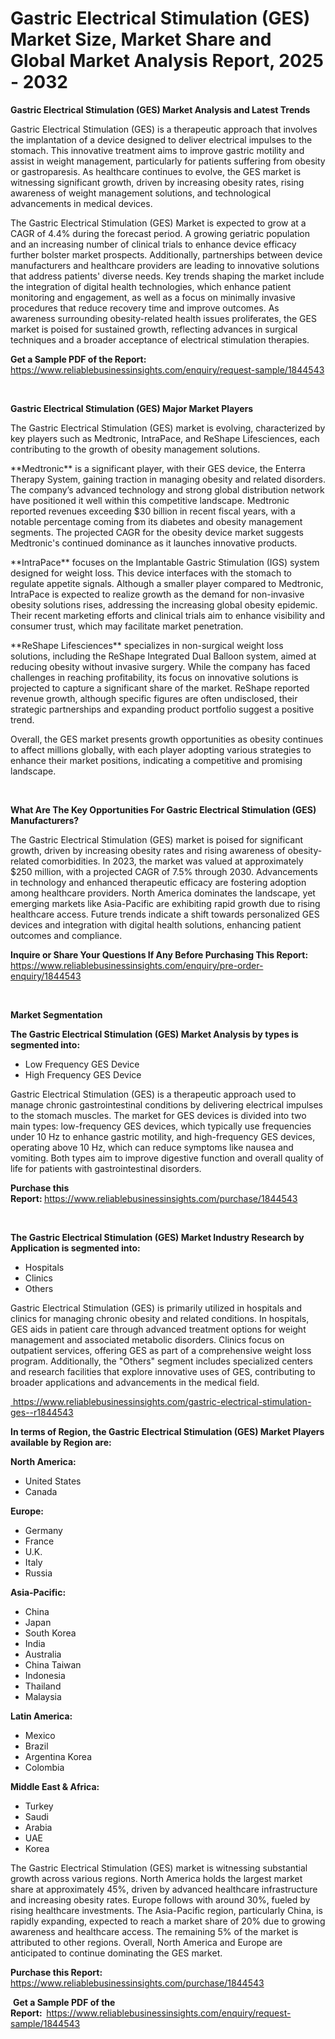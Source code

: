 <p><h1>Gastric Electrical Stimulation (GES) Market Size, Market Share and Global Market Analysis Report, 2025 - 2032</h1></p><p><strong>Gastric Electrical Stimulation (GES) Market Analysis and Latest Trends</strong></p>
<p><p>Gastric Electrical Stimulation (GES) is a therapeutic approach that involves the implantation of a device designed to deliver electrical impulses to the stomach. This innovative treatment aims to improve gastric motility and assist in weight management, particularly for patients suffering from obesity or gastroparesis. As healthcare continues to evolve, the GES market is witnessing significant growth, driven by increasing obesity rates, rising awareness of weight management solutions, and technological advancements in medical devices.</p><p>The Gastric Electrical Stimulation (GES) Market is expected to grow at a CAGR of 4.4% during the forecast period. A growing geriatric population and an increasing number of clinical trials to enhance device efficacy further bolster market prospects. Additionally, partnerships between device manufacturers and healthcare providers are leading to innovative solutions that address patients' diverse needs. Key trends shaping the market include the integration of digital health technologies, which enhance patient monitoring and engagement, as well as a focus on minimally invasive procedures that reduce recovery time and improve outcomes. As awareness surrounding obesity-related health issues proliferates, the GES market is poised for sustained growth, reflecting advances in surgical techniques and a broader acceptance of electrical stimulation therapies.</p></p>
<p><strong>Get a Sample PDF of the Report:&nbsp;</strong> <a href="https://www.reliablebusinessinsights.com/enquiry/request-sample/1844543?utm_campaign=3491&utm_medium=2&utm_source=Github&utm_content=ia&utm_term=14042025&utm_id=gastric-electrical-stimulation-ges">https://www.reliablebusinessinsights.com/enquiry/request-sample/1844543</a></p>
<p>&nbsp;</p>
<p><strong>Gastric Electrical Stimulation (GES) Major Market Players</strong></p>
<p><p>The Gastric Electrical Stimulation (GES) market is evolving, characterized by key players such as Medtronic, IntraPace, and ReShape Lifesciences, each contributing to the growth of obesity management solutions.</p><p>**Medtronic** is a significant player, with their GES device, the Enterra Therapy System, gaining traction in managing obesity and related disorders. The company’s advanced technology and strong global distribution network have positioned it well within this competitive landscape. Medtronic reported revenues exceeding $30 billion in recent fiscal years, with a notable percentage coming from its diabetes and obesity management segments. The projected CAGR for the obesity device market suggests Medtronic's continued dominance as it launches innovative products.</p><p>**IntraPace** focuses on the Implantable Gastric Stimulation (IGS) system designed for weight loss. This device interfaces with the stomach to regulate appetite signals. Although a smaller player compared to Medtronic, IntraPace is expected to realize growth as the demand for non-invasive obesity solutions rises, addressing the increasing global obesity epidemic. Their recent marketing efforts and clinical trials aim to enhance visibility and consumer trust, which may facilitate market penetration.</p><p>**ReShape Lifesciences** specializes in non-surgical weight loss solutions, including the ReShape Integrated Dual Balloon system, aimed at reducing obesity without invasive surgery. While the company has faced challenges in reaching profitability, its focus on innovative solutions is projected to capture a significant share of the market. ReShape reported revenue growth, although specific figures are often undisclosed, their strategic partnerships and expanding product portfolio suggest a positive trend.</p><p>Overall, the GES market presents growth opportunities as obesity continues to affect millions globally, with each player adopting various strategies to enhance their market positions, indicating a competitive and promising landscape.</p></p>
<p>&nbsp;</p>
<p><strong>What Are The Key Opportunities For Gastric Electrical Stimulation (GES) Manufacturers?</strong></p>
<p><p>The Gastric Electrical Stimulation (GES) market is poised for significant growth, driven by increasing obesity rates and rising awareness of obesity-related comorbidities. In 2023, the market was valued at approximately $250 million, with a projected CAGR of 7.5% through 2030. Advancements in technology and enhanced therapeutic efficacy are fostering adoption among healthcare providers. North America dominates the landscape, yet emerging markets like Asia-Pacific are exhibiting rapid growth due to rising healthcare access. Future trends indicate a shift towards personalized GES devices and integration with digital health solutions, enhancing patient outcomes and compliance.</p></p>
<p><strong>Inquire or Share Your Questions If Any Before Purchasing This Report:</strong> <a href="https://www.reliablebusinessinsights.com/enquiry/pre-order-enquiry/1844543?utm_campaign=3491&utm_medium=2&utm_source=Github&utm_content=ia&utm_term=14042025&utm_id=gastric-electrical-stimulation-ges">https://www.reliablebusinessinsights.com/enquiry/pre-order-enquiry/1844543</a></p>
<p>&nbsp;</p>
<p><strong>Market Segmentation</strong></p>
<p><strong>The Gastric Electrical Stimulation (GES) Market Analysis by types is segmented into:</strong></p>
<p><ul><li>Low Frequency GES Device</li><li>High Frequency GES Device</li></ul></p>
<p><p>Gastric Electrical Stimulation (GES) is a therapeutic approach used to manage chronic gastrointestinal conditions by delivering electrical impulses to the stomach muscles. The market for GES devices is divided into two main types: low-frequency GES devices, which typically use frequencies under 10 Hz to enhance gastric motility, and high-frequency GES devices, operating above 10 Hz, which can reduce symptoms like nausea and vomiting. Both types aim to improve digestive function and overall quality of life for patients with gastrointestinal disorders.</p></p>
<p><strong>Purchase this Report:&nbsp;</strong><a href="https://www.reliablebusinessinsights.com/purchase/1844543?utm_campaign=3491&utm_medium=2&utm_source=Github&utm_content=ia&utm_term=14042025&utm_id=gastric-electrical-stimulation-ges">https://www.reliablebusinessinsights.com/purchase/1844543</a></p>
<p>&nbsp;</p>
<p><strong>The Gastric Electrical Stimulation (GES) Market Industry Research by Application is segmented into:</strong></p>
<p><ul><li>Hospitals</li><li>Clinics</li><li>Others</li></ul></p>
<p><p>Gastric Electrical Stimulation (GES) is primarily utilized in hospitals and clinics for managing chronic obesity and related conditions. In hospitals, GES aids in patient care through advanced treatment options for weight management and associated metabolic disorders. Clinics focus on outpatient services, offering GES as part of a comprehensive weight loss program. Additionally, the "Others" segment includes specialized centers and research facilities that explore innovative uses of GES, contributing to broader applications and advancements in the medical field.</p></p>
<p><a href="https://www.reliablebusinessinsights.com/gastric-electrical-stimulation-ges--r1844543?utm_campaign=3491&utm_medium=2&utm_source=Github&utm_content=ia&utm_term=14042025&utm_id=gastric-electrical-stimulation-ges">&nbsp;https://www.reliablebusinessinsights.com/gastric-electrical-stimulation-ges--r1844543</a></p>
<p><strong>In terms of Region, the Gastric Electrical Stimulation (GES) Market Players available by Region are:</strong></p>
<p>
    <p> <strong> North America: </strong>
        <ul>
            <li>United States</li>
            <li>Canada</li>
        </ul>
        </p> 
    <p> <strong> Europe: </strong>
        <ul>
            <li>Germany</li>
            <li>France</li>
            <li>U.K.</li>
            <li>Italy</li>
            <li>Russia</li>
        </ul>
        </p> 
    <p> <strong> Asia-Pacific: </strong>
        <ul>
            <li>China</li>
            <li>Japan</li>
            <li>South Korea</li>
            <li>India</li>
            <li>Australia</li>
            <li>China Taiwan</li>
            <li>Indonesia</li>
            <li>Thailand</li>
            <li>Malaysia</li>
        </ul>
        </p> 
    <p> <strong> Latin America: </strong>
        <ul>
            <li>Mexico</li>
            <li>Brazil</li>
            <li>Argentina Korea</li>
            <li>Colombia</li>
        </ul>
        </p> 
    <p> <strong> Middle East & Africa: </strong>
        <ul>
            <li>Turkey</li>
            <li>Saudi</li>
            <li>Arabia</li>
            <li>UAE</li>
            <li>Korea</li>
        </ul>
    </p>
    </p>
<p><p>The Gastric Electrical Stimulation (GES) market is witnessing substantial growth across various regions. North America holds the largest market share at approximately 45%, driven by advanced healthcare infrastructure and increasing obesity rates. Europe follows with around 30%, fueled by rising healthcare investments. The Asia-Pacific region, particularly China, is rapidly expanding, expected to reach a market share of 20% due to growing awareness and healthcare access. The remaining 5% of the market is attributed to other regions. Overall, North America and Europe are anticipated to continue dominating the GES market.</p></p>
<p><strong>Purchase this Report: </strong><a href="https://www.reliablebusinessinsights.com/purchase/1844543?utm_campaign=3491&utm_medium=2&utm_source=Github&utm_content=ia&utm_term=14042025&utm_id=gastric-electrical-stimulation-ges">https://www.reliablebusinessinsights.com/purchase/1844543</a></p>
<p>&nbsp;<strong>Get a Sample PDF of the Report:&nbsp;&nbsp;</strong><a href="https://www.reliablebusinessinsights.com/enquiry/request-sample/1844543?utm_campaign=3491&utm_medium=2&utm_source=Github&utm_content=ia&utm_term=14042025&utm_id=gastric-electrical-stimulation-ges">https://www.reliablebusinessinsights.com/enquiry/request-sample/1844543</a></p>
<p><strong></strong></p>
<p><p></p><p></p><p></p></p>